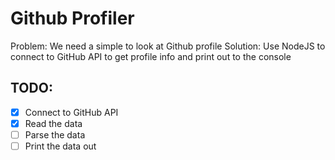# Github Profiler

Problem: We need a simple to look at Github profile
Solution: Use NodeJS to connect to GitHub API to
get profile info and print out to the console


## TODO:

* [x] Connect to GitHub API
* [x] Read the data
* [ ] Parse the data
* [ ] Print the data out
